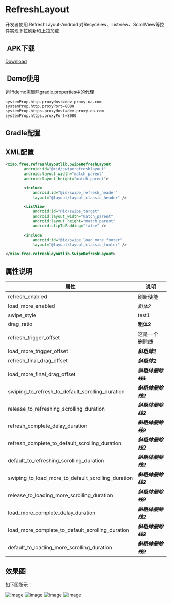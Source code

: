 # RefreshLayout

开发者使用 RefreshLayout-Android 对RecycView、Listview、ScrollView等控件实现下拉刷新和上拉加载
##  APK下载
[Download](https://github.com/linuxjava/RefreshLayout/raw/master/apk/app-debug.apk)
##  Demo使用
运行demo需删除gradle.properties中的代理
```xml
systemProp.http.proxyHost=dev-proxy.oa.com
systemProp.http.proxyPort=8080
systemProp.https.proxyHost=dev-proxy.oa.com
systemProp.https.proxyPort=8080
```
## Gradle配置

## XML配置
```xml
<xiao.free.refreshlayoutlib.SwipeRefreshLayout
        android:id="@+id/swiperefreshlayout"
        android:layout_width="match_parent"
        android:layout_height="match_parent">

        <include
            android:id="@id/swipe_refresh_header"
            layout="@layout/layout_classic_header" />

        <ListView
            android:id="@id/swipe_target"
            android:layout_width="match_parent"
            android:layout_height="match_parent"
            android:clipToPadding="false" />

        <include
            android:id="@id/swipe_load_more_footer"
            layout="@layout/layout_classic_footer" />

</xiao.free.refreshlayoutlib.SwipeRefreshLayout>
```
## 属性说明
|属性|说明|
|----|-----
|refresh_enabled|刷新使能
|load_more_enabled|_斜体2_
|swipe_style|test1|test2
|drag_ratio|__粗体2__
|refresh_trigger_offset|这是一个 ~~删除线~~
|load_more_trigger_offset|***斜粗体1***
|refresh_final_drag_offset|___斜粗体2___
|load_more_final_drag_offset|***~~斜粗体删除线1~~***
|swiping_to_refresh_to_default_scrolling_duration|~~***斜粗体删除线2***~~
|release_to_refreshing_scrolling_duration|~~***斜粗体删除线2***~~
|refresh_complete_delay_duration|~~***斜粗体删除线2***~~
|refresh_complete_to_default_scrolling_duration|~~***斜粗体删除线2***~~
|default_to_refreshing_scrolling_duration|~~***斜粗体删除线2***~~
|swiping_to_load_more_to_default_scrolling_duration|~~***斜粗体删除线2***~~
|release_to_loading_more_scrolling_duration|~~***斜粗体删除线2***~~
|load_more_complete_delay_duration|~~***斜粗体删除线2***~~
|load_more_complete_to_default_scrolling_duration|~~***斜粗体删除线2***~~
|default_to_loading_more_scrolling_duration|~~***斜粗体删除线2***~~


## 效果图
如下图所示：

![image](https://github.com/linuxjava/RefreshLayout/raw/master/gif/1.gif)
![image](https://github.com/linuxjava/RefreshLayout/raw/master/gif/2.gif)
![image](https://github.com/linuxjava/RefreshLayout/raw/master/gif/3.gif)
![image](https://github.com/linuxjava/RefreshLayout/raw/master/gif/4.gif)
